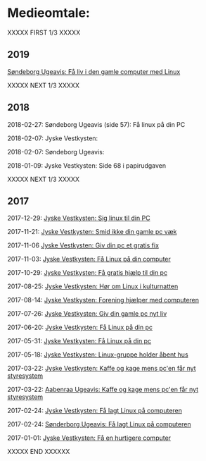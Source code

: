 # Medieomtale:

XXXXX FIRST 1/3 XXXXX

## 2019

[Søndeborg Ugeavis: Få liv i den gamle computer med Linux](https://www.ugeavisen-soenderborg.dk/soenderborg/Faa-liv-i-den-gamle-computer-med-Linux/artikel/406969)

XXXXX NEXT 1/3 XXXXX

## 2018

2018-02-27: Søndeborg Ugeavis (side 57): Få linux på din PC

2018-02-07: Jyske Vestkysten:

2018-02-07: Søndeborg Ugeavis:

2018-01-09: Jyske Vestkysten: Side 68 i papirudgaven

XXXXX NEXT 1/3 XXXXX

## 2017

2017-12-29: [Jyske Vestkysten: Sig linux til din PC](https://www.jv.dk/soenderborg/Sig-linux-til-din-PC/artikel/2573177)

2017-11-21: [Jyske Vestkysten: Smid ikke din gamle pc væk](https://www.jv.dk/soenderborg/Smid-ikke-din-gamle-pc-vaek/artikel/2562585)

2017-11-06 [Jyske Vestkysten: Giv din pc et gratis fix](https://www.jv.dk/soenderborg/Giv-din-pc-et-gratis-fix/artikel/2557307)

2017-11-03: [Jyske Vestkysten: Få Linux på din computer](https://www.jv.dk/soenderborg/Faa-Linux-paa-din-computer/artikel/2555881)

2017-10-29: [Jyske Vestkysten: Få gratis hjælp til din pc](https://www.jv.dk/soenderborg/Faa-gratis-hjaelp-til-din-pc/artikel/2544386)

2017-08-25: [Jyske Vestkysten: Hør om Linux i kulturnatten](https://www.jv.dk/soenderborg/Hoer-om-Linux-i-kulturnatten/artikel/2533716)

2017-08-14: [Jyske Vestkysten: Forening hjælper med computeren](https://www.jv.dk/soenderborg/Forening-hjaelper-med-computeren/artikel/2530493)

2017-07-26: [Jyske Vestkysten: Giv din gamle pc nyt liv](https://www.jv.dk/soenderborg/Giv-din-gamle-pc-nyt-liv/artikel/2525624)

2017-06-20: [Jyske Vestkysten: Få Linux på din pc](https://www.jv.dk/soenderborg/Faa-Linux-paa-din-pc/artikel/2516532)

2017-05-31: [Jyske Vestkysten: Få Linux på din pc](https://www.jv.dk/soenderborg/Faa-Linux-paa-din-pc/artikel/2510775)

2017-05-18: [Jyske Vestkysten: Linux-gruppe holder åbent hus](https://www.jv.dk/soenderborg/Linux-gruppe-holder-aabent-hus/artikel/2507249)

2017-03-22: [Jyske Vestkysten: Kaffe og kage mens pc'en får nyt styresystem](https://www.jv.dk/aabenraa/Kaffe-og-kage-mens-pcen-faar-nyt-styresystem/artikel/2490413)

2017-03-22: [Aabenraa Ugeavis: Kaffe og kage mens pc'en får nyt styresystem](https://ugeavisen.dk/aabenraa/Kaffe-og-kage-mens-pcen-faar-nyt-styresystem/artikel/312593)

2017-02-24: [Jyske Vestkysten: Få lagt Linux på computeren](https://www.jv.dk/soenderborg/Faa-lagt-Linux-paa-computeren/artikel/2481890)

2017-02-24: [Sønderborg Ugeavis: Få lagt Linux på computeren](https://ugeavisen.dk/soenderborg/Faa-lagt-Linux-paa-computeren/artikel/308338)

2017-01-01: [Jyske Vestkysten: Få en hurtigere computer](https://www.jv.dk/soenderborg/Faa-en-hurtigere-computer/artikel/2455535)

XXXXX END XXXXXX
